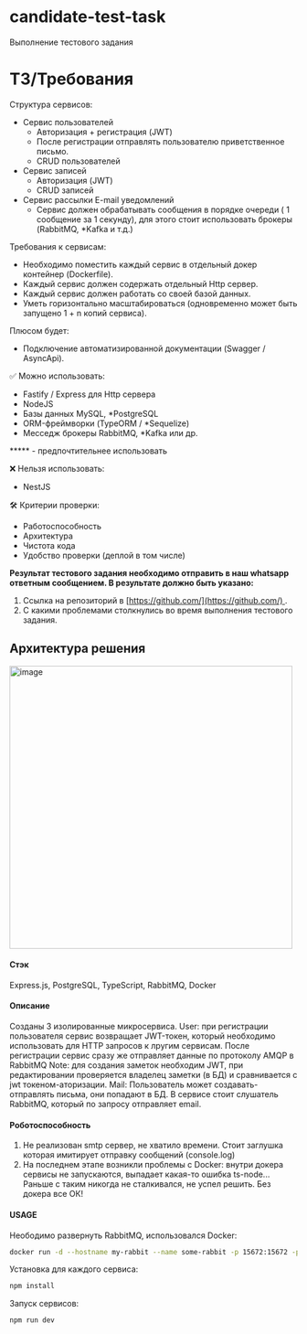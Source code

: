 # candidate-test-task
Выполнение тестового задания

# ТЗ/Требования
Структура сервисов:

- Сервис пользователей
    - Авторизация + регистрация (JWT)
    - После регистрации отправлять пользователю приветственное письмо.
    - CRUD пользователей
- Сервис записей
    - Авторизация (JWT)
    - CRUD записей
- Сервис рассылки E-mail уведомлений
    - Сервис должен обрабатывать сообщения в порядке очереди ( 1 сообщение за 1 секунду), для этого стоит использовать брокеры (RabbitMQ, *Kafka и т.д.)

Требования к сервисам:

- Необходимо поместить каждый сервис в отдельный докер контейнер (Dockerfile).
- Каждый сервис должен содержать отдельный Http сервер.
- Каждый сервис должен работать со своей базой данных.
- Уметь горизонтально масштабироваться (одновременно может быть запущено 1 + n копий сервиса).

Плюсом будет:

- Подключение автоматизированной документации (Swagger / AsyncApi).

<aside>
✅ Можно использовать:

</aside>

- Fastify / Express для Http сервера
- NodeJS
- Базы данных MySQL, *PostgreSQL
- ORM-фреймворки (TypeORM / *Sequelize)
- Месседж брокеры RabbitMQ, *Kafka или др.

***** - предпочтительнее использовать

<aside>
❌ Нельзя использовать:

</aside>

- NestJS

<aside>
🛠 Критерии проверки:

</aside>

- Работоспособность
- Архитектура
- Чистота кода
- Удобство проверки (деплой в том числе)

**Результат тестового задания необходимо отправить в наш whatsapp ответным сообщением. В результате должно быть указано:**

1. Ссылка на репозиторий в [https://github.com/](https://github.com/) .
2. С какими проблемами столкнулись во время выполнения тестового задания.


## Архитектура решения
<img width="495" alt="image" src="https://user-images.githubusercontent.com/22370622/185787437-af70c76d-3835-4d3c-b266-62321478bf43.png">

#### Стэк
Express.js, PostgreSQL, TypeScript, RabbitMQ, Docker

#### Описание
Созданы 3 изолированные микросервиса.
User: при регистрации пользователя сервис возвращает JWT-токен, который необходимо использовать для HTTP запросов к лругим сервисам. После регистрации сервис сразу же отправляет данные по протоколу AMQP в RabbitMQ
Note: для создания заметок необходим JWT, при редактировании проверяется владелец заметки (в БД) и сравнивается с jwt токеном-аторизации. 
Mail: Пользователь может создавать-отправлять письма, они попадают в БД. В сервисе стоит слушатель RabbitMQ, который по запросу отправляет email.


#### Роботоспособность
1) Не реализован smtp сервер, не хватило времени. Стоит заглушка которая имитирует отправку сообщений (console.log)
2) На последнем этапе возникли проблемы с Docker: внутри докера сервисы не запускаются, выпадает какая-то ошибка ts-node... Раньше с таким никогда не сталкивался, не успел решить. Без докера все ОК!

#### USAGE
Неободимо развернуть RabbitMQ, использовался Docker: 
```sh
docker run -d --hostname my-rabbit --name some-rabbit -p 15672:15672 -p 5672:5672  rabbitmq:3-management
```

Установка для каждого сервиса:
```sh
npm install
```

Запуск сервисов:
```sh
npm run dev
```
